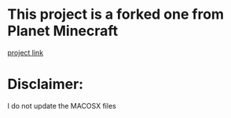 # This project is a forked one from Planet Minecraft

[project link](https://www.planetminecraft.com/texture-pack/minecraft-but-make-it-cute/)

# Disclaimer: 

I do not update the MACOSX files
